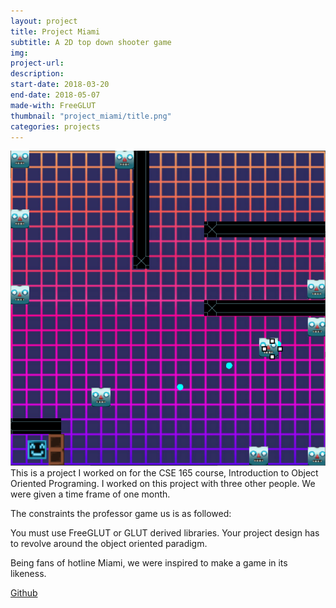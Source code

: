 ```yaml
---
layout: project
title: Project Miami
subtitle: A 2D top down shooter game
img: 
project-url: 
description: 
start-date: 2018-03-20
end-date: 2018-05-07
made-with: FreeGLUT
thumbnail: "project_miami/title.png"
categories: projects
---
```

![](\assets\images\projects\project_miami\screenshot1.png)
This is a project I worked on for the CSE 165 course, Introduction to Object Oriented Programing.
I worked on this project with three other people. We were given a time frame of one month.

The constraints the professor game us is as followed:

You must use FreeGLUT or GLUT derived libraries.
Your project design has to revolve around the object oriented paradigm.

Being fans of hotline Miami, we were inspired to make a game in its likeness.


[Github](https://github.com/oop-i-did-it-again/project-miami)